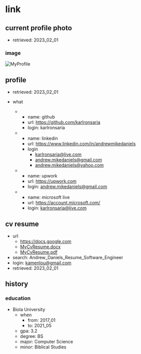# link

## current profile photo
- retrieved: 2023_02_01

### image

![MyProfile](C:/pic/camera/selfie/edit/1675283739979.jpg)

## profile
- retrieved: 2023_02_01
- what

  - 
    - name: github
    - url: https://github.com/karlronsaria
    - login: karlronsaria
  - 
    - name: linkedin
    - url: https://www.linkedin.com/in/andrewmikedaniels
    - login
      - karlronsaria@live.com
      - andrew.mikedaniels@gmail.com
      - andrew.mikedaniels@yahoo.com
  - 
    - name: upwork
    - url: https://upwork.com
    - login: andrew.mikedaniels@gmail.com
  - 
    - name: microsoft live
    - url: https://account.microsoft.com/
    - login: karlronsaria@live.com

## cv resume
- url
  - https://docs.google.com
  - [MyCvResume.docx](/doc/My/cv/Andrew_Daniels_Resume_Software_Engineer.docx)
  - [MyCvResume.pdf](/doc/My/cv/Andrew_Daniels_Resume_Software_Engineer.pdf)
- search: Andrew_Daniels_Resume_Software_Engineer
- login: kamenlou@gmail.com
- retrieved: 2023_02_01

## history

### education
- Biola University
  - when
    - from: 2017_01
    - to: 2021_05
  - gpa: 3.2
  - degree: BS
  - major: Computer Science
  - minor: Biblical Studies




